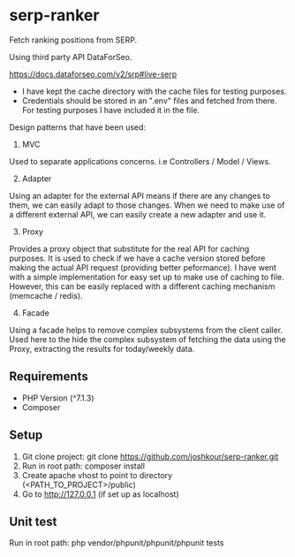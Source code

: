 # serp-ranker
Fetch ranking positions from SERP.

Using third party API DataForSeo.

https://docs.dataforseo.com/v2/srp#live-serp

- I have kept the cache directory with the cache files for testing purposes.
- Credentials should be stored in an ".env" files and fetched from there. For testing purposes I have included it in the file.

Design patterns that have been used:
1. MVC

Used to separate applications concerns. i.e Controllers / Model / Views.

2. Adapter

Using an adapter for the external API means if there are any changes to them, we can easily adapt to those changes.
When we need to make use of a different external API, we can easily create a new adapter and use it.

3. Proxy

Provides a proxy object that substitute for the real API for caching purposes.
It is used to check if we have a cache version stored before making the actual API request (providing better peformance).
I have went with a simple implementation for easy set up to make use of caching to file. However, this can be easily replaced with a different caching mechanism (memcache / redis).

4. Facade

Using a facade helps to remove complex subsystems from the client caller.
Used here to the hide the complex subsystem of fetching the data using the Proxy, extracting the results for today/weekly data.

## Requirements
- PHP Version (^7.1.3)
- Composer

## Setup
1. Git clone project: git clone https://github.com/joshkour/serp-ranker.git
2. Run in root path: composer install
3. Create apache vhost to point to directory (<PATH_TO_PROJECT>/public)
4. Go to http://127.0.0.1 (if set up as localhost)

## Unit test
Run in root path: php vendor/phpunit/phpunit/phpunit tests
